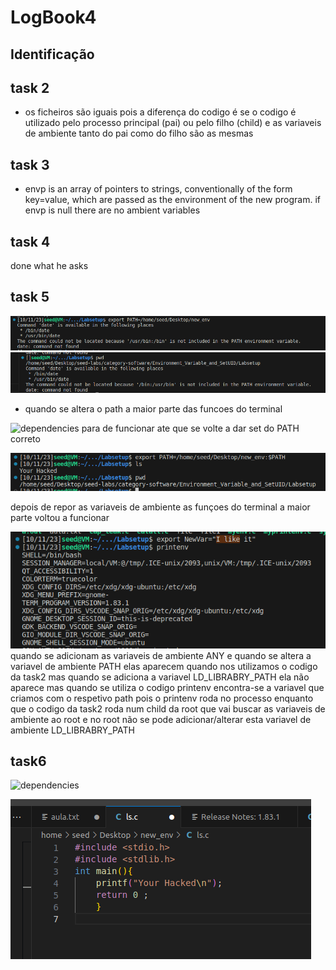 # LogBook4

## Identificação

## task 2
- os ficheiros são iguais
    pois a diferença do codigo é se o codigo é utilizado pelo processo principal (pai)
    ou pelo filho (child) e as variaveis de ambiente tanto do pai como do filho são as mesmas

## task 3
- envp is an array of pointers to strings, conventionally of the
       form key=value, which are passed as the environment of the new
       program.
       if envp is null there are no ambient variables
## task 4

 done what he asks

## task 5 

![dependencies](/Images/print1.png)
![dependencies](/Images/print2.png)
-  quando se altera o path a maior parte das funcoes do terminal

![dependencies](/Images/Captura_de_ecrã_2023-10-11_232303.png)
 para de funcionar ate que se volte a dar set do PATH correto

 ![dependencies](/Images/print5.png)

depois de repor as variaveis de ambiente as funçoes do terminal 
a maior parte voltou a funcionar

![dependencies](/Images/print3.png)
quando se adicionam as variaveis de ambiente ANY e quando se altera a variavel de ambiente PATH elas aparecem quando nos utilizamos o codigo da task2 mas quando se adiciona a variavel LD_LIBRABRY_PATH ela não aparece mas quando se utiliza o codigo printenv encontra-se a variavel que criamos com o respetivo path pois o printenv roda no processo enquanto que o codigo da task2 roda num child da root que vai buscar as variaveis de ambiente ao root e no root não se pode adicionar/alterar esta variavel de ambiente LD_LIBRABRY_PATH




## task6

![dependencies](/Images/Captura_de_ecrã_2023-10-11_232522.png)

![dependencies](/Images/print4.png)

